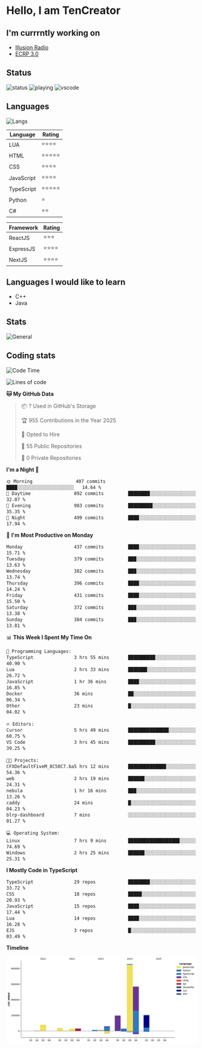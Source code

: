 # Hello, I am TenCreator

## I'm currrntly working on
- [Illusion Radio](https://illusionradio.co.uk/)
- [ECRP 3.0](http://github.com/Emerald-Coast-Roleplay/)

## Status
![status](https://api.statusbadges.me/badge/status/518334475038359555?simple=true&style=for-the-badge)
![playing](https://api.statusbadges.me/badge/playing/518334475038359555?style=for-the-badge)
![vscode](https://api.statusbadges.me/badge/vscode/518334475038359555?style=for-the-badge)

## Languages
![Langs](https://github-readme-stats.vercel.app/api/top-langs/?username=tencreator&layout=compact&theme=radical)


|Language|Rating|
|--------|------|
|LUA|⭐️⭐️⭐️⭐️|
|HTML|⭐️⭐️⭐️⭐️⭐️|
|CSS|⭐️⭐️⭐️⭐️|
|JavaScript|⭐️⭐️⭐️⭐️|
|TypeScript|⭐️⭐️⭐️⭐️⭐️|
|Python|⭐️|
|C#|⭐️⭐️ |

|Framework|Rating|
|--------|------|
|ReactJS|⭐️⭐️⭐|
|ExpressJS|⭐️⭐️⭐️⭐️|
|NextJS|⭐️⭐️⭐⭐️|

## Languages I would like to learn
- C++
- Java

## Stats
![General](https://github-readme-stats.vercel.app/api?username=tencreator&show_icons=true&theme=radical)

## Coding stats

<!--START_SECTION:waka-->
![Code Time](http://img.shields.io/badge/Code%20Time-483%20hrs%2035%20mins-blue)

![Lines of code](https://img.shields.io/badge/From%20Hello%20World%20I%27ve%20Written-2.1%20million%20lines%20of%20code-blue)

**🐱 My GitHub Data** 

> 📦 ? Used in GitHub's Storage 
 > 
> 🏆 955 Contributions in the Year 2025
 > 
> 💼 Opted to Hire
 > 
> 📜 55 Public Repositories 
 > 
> 🔑 0 Private Repositories 
 > 
**I'm a Night 🦉** 

```text
🌞 Morning                407 commits         ████░░░░░░░░░░░░░░░░░░░░░   14.64 % 
🌆 Daytime                892 commits         ████████░░░░░░░░░░░░░░░░░   32.07 % 
🌃 Evening                983 commits         █████████░░░░░░░░░░░░░░░░   35.35 % 
🌙 Night                  499 commits         ████░░░░░░░░░░░░░░░░░░░░░   17.94 % 
```
📅 **I'm Most Productive on Monday** 

```text
Monday                   437 commits         ████░░░░░░░░░░░░░░░░░░░░░   15.71 % 
Tuesday                  379 commits         ███░░░░░░░░░░░░░░░░░░░░░░   13.63 % 
Wednesday                382 commits         ███░░░░░░░░░░░░░░░░░░░░░░   13.74 % 
Thursday                 396 commits         ████░░░░░░░░░░░░░░░░░░░░░   14.24 % 
Friday                   431 commits         ████░░░░░░░░░░░░░░░░░░░░░   15.50 % 
Saturday                 372 commits         ███░░░░░░░░░░░░░░░░░░░░░░   13.38 % 
Sunday                   384 commits         ███░░░░░░░░░░░░░░░░░░░░░░   13.81 % 
```


📊 **This Week I Spent My Time On** 

```text
💬 Programming Languages: 
TypeScript               3 hrs 55 mins       ██████████░░░░░░░░░░░░░░░   40.90 % 
Lua                      2 hrs 33 mins       ███████░░░░░░░░░░░░░░░░░░   26.72 % 
JavaScript               1 hr 36 mins        ████░░░░░░░░░░░░░░░░░░░░░   16.85 % 
Docker                   36 mins             ██░░░░░░░░░░░░░░░░░░░░░░░   06.34 % 
Other                    23 mins             █░░░░░░░░░░░░░░░░░░░░░░░░   04.02 % 

🔥 Editors: 
Cursor                   5 hrs 49 mins       ███████████████░░░░░░░░░░   60.75 % 
VS Code                  3 hrs 45 mins       ██████████░░░░░░░░░░░░░░░   39.25 % 

🐱‍💻 Projects: 
CFXDefaultFiveM_8C50C7.ba5 hrs 12 mins       ██████████████░░░░░░░░░░░   54.36 % 
web                      2 hrs 19 mins       ██████░░░░░░░░░░░░░░░░░░░   24.31 % 
nebula                   1 hr 16 mins        ███░░░░░░░░░░░░░░░░░░░░░░   13.26 % 
caddy                    24 mins             █░░░░░░░░░░░░░░░░░░░░░░░░   04.23 % 
blrp-dashboard           7 mins              ░░░░░░░░░░░░░░░░░░░░░░░░░   01.27 % 

💻 Operating System: 
Linux                    7 hrs 9 mins        ███████████████████░░░░░░   74.69 % 
Windows                  2 hrs 25 mins       ██████░░░░░░░░░░░░░░░░░░░   25.31 % 
```

**I Mostly Code in TypeScript** 

```text
TypeScript               29 repos            ████████░░░░░░░░░░░░░░░░░   33.72 % 
CSS                      18 repos            █████░░░░░░░░░░░░░░░░░░░░   20.93 % 
JavaScript               15 repos            ████░░░░░░░░░░░░░░░░░░░░░   17.44 % 
Lua                      14 repos            ████░░░░░░░░░░░░░░░░░░░░░   16.28 % 
EJS                      3 repos             █░░░░░░░░░░░░░░░░░░░░░░░░   03.49 % 
```



**Timeline**

![Lines of Code chart](https://raw.githubusercontent.com/tencreator/tencreator/main/assets/bar_graph.png)


<!--END_SECTION:waka-->
